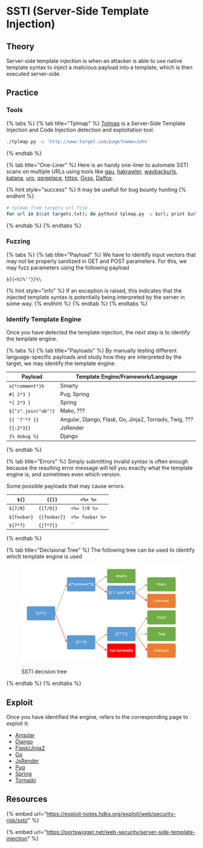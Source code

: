# SSTI (Server-Side Template Injection)

## Theory

Server-side template injection is when an attacker is able to use native template syntax to inject a malicious payload into a template, which is then executed server-side.

## Practice

### Tools <a href="#detect" id="detect"></a>

{% tabs %}
{% tab title="Tplmap" %}
[Tplmap](https://github.com/epinna/tplmap) is a Server-Side Template Injection and Code Injection detection and exploitation tool.

```bash
./tplmap.py -u 'http://www.target.com/page?name=John'
```
{% endtab %}

{% tab title="One-Liner" %}
Here is an handy one-liner to automate SSTI scans on multiple URLs using tools like [gau](https://github.com/lc/gau), [hakrawler](https://github.com/hakluke/hakrawler), [waybackurls](https://github.com/tomnomnom/waybackurls), [katana](https://github.com/projectdiscovery/katana), [uro](https://github.com/s0md3v/uro), [qsreplace](https://github.com/tomnomnom/qsreplace), [httpx](https://github.com/projectdiscovery/httpx), [Gxss](https://github.com/KathanP19/Gxss), [Dalfox](https://github.com/hahwul/dalfox).

{% hint style="success" %}
It may be usefull for bug bounty hunting
{% endhint %}

```bash
# tplmap from targets url file
for url in $(cat targets.txt); do python3 tplmap.py -u $url; print $url; done
```
{% endtab %}
{% endtabs %}

### Fuzzing

{% tabs %}
{% tab title="Payload" %}
We have to identify input vectors that may not be properly sanitized in GET and POST parameters. For this, we may fuzz parameters using the following payload

```none
${{<%[%'"}}%\
```

{% hint style="info" %}
If an exception is raised, this indicates that the injected template syntax is potentially being interpreted by the server in some way.
{% endhint %}
{% endtab %}
{% endtabs %}

### Identify Template Engine

Once you have detected the template injection, the next step is to identify the template engine.

{% tabs %}
{% tab title="Payloads" %}
By manually testing different language-specific payloads and study how they are interpreted by the target, we may identify the template engine.

| Payload             | Template Engine/Framework/Language                     |
| ------------------- | ------------------------------------------------------ |
| `a{*comment*}b`     | Smarty                                                 |
| `#{ 2*3 }`          | Pug, Spring                                            |
| `*{ 2*3 }`          | Spring                                                 |
| `${"z".join("ab")}` | Mako, ???                                              |
| `{{ '7'*7 }}`       | Angular, Django, Flask, Go, Jinja2, Tornado, Twig, ??? |
| `{{:2*3}}`          | JsRender                                               |
| `{% debug %}`       | Django                                                 |
{% endtab %}

{% tab title="Errors" %}
Simply submitting invalid syntax is often enough because the resulting error message will tell you exactly what the template engine is, and sometimes even which version.

Some possible payloads that may cause errors:

| `${}`       | `{{}}`       | `<%= %>`        |
| ----------- | ------------ | --------------- |
| `${7/0}`    | `{{7/0}}`    | `<%= 7/0 %>`    |
| `${foobar}` | `{{foobar}}` | `<%= foobar %>` |
| `${7*7}`    | `{{7*7}}`    | \`\`            |
{% endtab %}

{% tab title="Decisional Tree" %}
The following tree can be used to identify which template engine is used

<figure><img src="../../../.gitbook/assets/image (3) (1) (1).png" alt=""><figcaption><p>SSTI decision tree</p></figcaption></figure>
{% endtab %}
{% endtabs %}

## Exploit

Once you have identified the engine, refers to the corresponding page to exploit it:

* [Angular](https://exploit-notes.hdks.org/exploit/web/framework/javascript/angular-pentesting/)
* [Django](https://exploit-notes.hdks.org/exploit/web/framework/python/django-pentesting/)
* [Flask/Jinja2](https://exploit-notes.hdks.org/exploit/web/framework/python/flask-jinja2-pentesting/)
* [Go](https://exploit-notes.hdks.org/exploit/web/go-ssti/)
* [JsRender](https://exploit-notes.hdks.org/exploit/web/template-engine/jsrender-template-injection/)
* [Pug](https://exploit-notes.hdks.org/exploit/web/template-engine/pug-pentesting/)
* [Spring](https://exploit-notes.hdks.org/exploit/web/framework/java/spring-pentesting/)
* [Tornado](https://exploit-notes.hdks.org/exploit/web/framework/python/tornado-pentesting/)

## Resources&#x20;

{% embed url="https://exploit-notes.hdks.org/exploit/web/security-risk/ssti/" %}

{% embed url="https://portswigger.net/web-security/server-side-template-injection" %}
